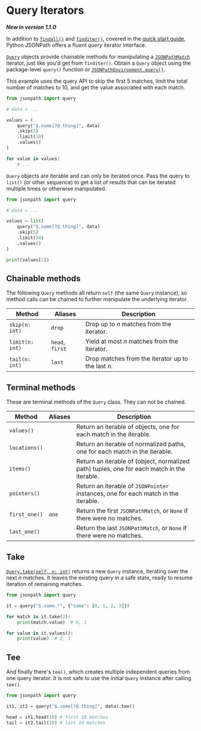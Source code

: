 # Query Iterators

**_New in version 1.1.0_**

In addition to [`findall()`](api.md#jsonpath.JSONPathEnvironment.findall) and [`finditer()`](api.md#jsonpath.JSONPathEnvironment.finditer), covered in the [quick start guide](./quickstart.md), Python JSONPath offers a fluent _query_ iterator interface.

[`Query`](api.md#jsonpath.Query) objects provide chainable methods for manipulating a [`JSONPathMatch`](api.md#jsonpath.JSONPathMatch) iterator, just like you'd get from `finditer()`. Obtain a `Query` object using the package-level `query()` function or [`JSONPathEnvironment.query()`](api.md#jsonpath.JSONPathEnvironment.query).

This example uses the query API to skip the first 5 matches, limit the total number of matches to 10, and get the value associated with each match.

```python
from jsonpath import query

# data = ...

values = (
    query("$.some[?@.thing]", data)
    .skip(5)
    .limit(10)
    .values()
)

for value in values:
    # ...
```

`Query` objects are iterable and can only be iterated once. Pass the query to `list()` (or other sequence) to get a list of results that can be iterated multiple times or otherwise manipulated.

```python
from jsonpath import query

# data = ...

values = list(
    query("$.some[?@.thing]", data)
    .skip(5)
    .limit(10)
    .values()
)

print(values[1])
```

## Chainable methods

The following `Query` methods all return `self` (the same `Query` instance), so method calls can be chained to further manipulate the underlying iterator.

| Method          | Aliases         | Description                                        |
| --------------- | --------------- | -------------------------------------------------- |
| `skip(n: int)`  | `drop`          | Drop up to _n_ matches from the iterator.          |
| `limit(n: int)` | `head`, `first` | Yield at most _n_ matches from the iterator.       |
| `tail(n: int)`  | `last`          | Drop matches from the iterator up to the last _n_. |

## Terminal methods

These are terminal methods of the `Query` class. They can not be chained.

| Method        | Aliases | Description                                                                                 |
| ------------- | ------- | ------------------------------------------------------------------------------------------- |
| `values()`    |         | Return an iterable of objects, one for each match in the iterable.                          |
| `locations()` |         | Return an iterable of normalized paths, one for each match in the iterable.                 |
| `items()`     |         | Return an iterable of (object, normalized path) tuples, one for each match in the iterable. |
| `pointers()`  |         | Return an iterable of `JSONPointer` instances, one for each match in the iterable.          |
| `first_one()` | `one`   | Return the first `JSONPathMatch`, or `None` if there were no matches.                       |
| `last_one()`  |         | Return the last `JSONPathMatch`, or `None` if there were no matches.                        |

## Take

[`Query.take(self, n: int)`](api.md#jsonpath.Query.take) returns a new `Query` instance, iterating over the next _n_ matches. It leaves the existing query in a safe state, ready to resume iteration of remaining matches.

```python
from jsonpath import query

it = query("$.some.*", {"some": [0, 1, 2, 3]})

for match in it.take(2):
    print(match.value)  # 0, 1

for value in it.values():
    print(value)  # 2, 3
```

## Tee

And finally there's `tee()`, which creates multiple independent queries from one query iterator. It is not safe to use the initial `Query` instance after calling `tee()`.

```python
from jsonpath import query

it1, it2 = query("$.some[?@.thing]", data).tee()

head = it1.head(10) # first 10 matches
tail = it2.tail(10) # last 10 matches
```
